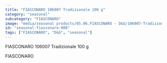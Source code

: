 ```yaml
---
title: "FIASCONARO 106007 Tradizionale 100 g"
category: "seasonal"
subcategory: "FIASCONARO"
image: "media/seasonal products/05.06.FIASCONARO - D&G/106007-Tradizionale-100-g.jpg"
id: "seasonal-fiasconaro-908"
tags: ["FIASCONARO", "D&G", "seasonal"]
---
```


FIASCONARO 106007 Tradizionale 100 g

FIASCONARO
